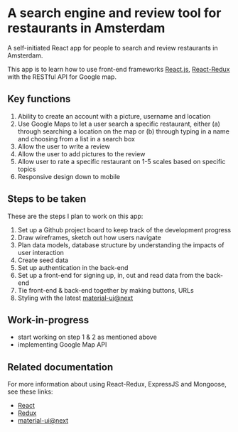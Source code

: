 # A search engine and review tool for restaurants in Amsterdam

A self-initiated React app for people to search and review restaurants in Amsterdam.

This app is to learn how to use front-end frameworks [React.js](https://github.com/facebookincubator/create-react-app), [React-Redux](https://github.com/reactjs/redux) with the RESTful API for Google map.

## Key functions
1. Ability to create an account with a picture, username and location
2. Use Google Maps to let a user search a specific restaurant, either (a) through searching a location on the map or (b) through typing in a name and choosing from a list in a search box
3. Allow the user to write a review
4. Allow the user to add pictures to the review
5. Allow user to rate a specific restaurant on 1-5 scales based on specific topics
6. Responsive design down to mobile

## Steps to be taken
These are the steps I plan to work on this app:
1. Set up a Github project board to keep track of the development progress
2. Draw wireframes, sketch out how users navigate
3. Plan data models, database structure by understanding the impacts of user interaction
4. Create seed data
5. Set up authentication in the back-end
6. Set up a front-end for signing up, in, out and read data from the back-end
7. Tie front-end & back-end together by making buttons, URLs
8. Styling with the latest [material-ui@next](https://material-ui-next.com/)

## Work-in-progress
* start working on step 1 & 2 as mentioned above
* implementing Google Map API

## Related documentation
For more information about using React-Redux, ExpressJS and Mongoose, see these links:

* [React](https://facebook.github.io/react-native/)
* [Redux](https://redux.js.org/)
* [material-ui@next](https://material-ui-next.com/)
